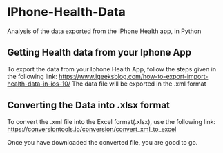# IPhone-Health-Data
Analysis of the data exported from the IPhone Health app, in Python

## Getting Health data from your Iphone App
To export the data from your Iphone Health App, follow the steps given in the following link:
https://www.igeeksblog.com/how-to-export-import-health-data-in-ios-10/
The data file will be exported in the .xml format

## Converting the Data into .xlsx format
To convert the .xml file into the Excel format(.xlsx), use the following link:
https://conversiontools.io/conversion/convert_xml_to_excel

Once you have downloaded the converted file, you are good to go.
